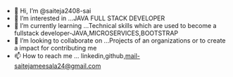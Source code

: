 - 👋 Hi, I’m @saiteja2408-sai
- 👀 I’m interested in ...JAVA FULL STACK DEVELOPER
- 🌱 I’m currently learning ...Technical skills which are used to become a fullstack developer-JAVA,MICROSERVICES,BOOTSTRAP
- 💞️ I’m looking to collaborate on ...Projects of an organizations or to create a impact for contributing me 
- 📫 How to reach me ... linkedin,github,mail-saitejameesala24@gmail.com


<!---
saiteja2408-sai/saiteja2408-sai is a ✨ special ✨ repository because its `README.md` (this file) appears on your GitHub profile.
You can click the Preview link to take a look at your changes.
--->
